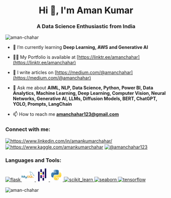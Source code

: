 <h1 align="center">Hi 👋, I'm Aman Kumar</h1>
<h3 align="center">A Data Science Enthusiastic from India</h3>

<p align="left"> <img src="https://komarev.com/ghpvc/?username=aman-chahar&label=Profile%20views&color=0e75b6&style=flat" alt="aman-chahar" /> </p>

- 🌱 I’m currently learning **Deep Learning, AWS and Generative AI**

- 👨‍💻 My Portfolio is available at [https://linktr.ee/amanchahar](https://linktr.ee/amanchahar)

- 📝 I write articles on [https://medium.com/@amanchahar](https://medium.com/@amanchahar)

- 💬 Ask me about **AIML, NLP, Data Science, Python, Power BI, Data Analytics, Machine Learning, Deep Learning, Computer Vision, Neural Networks, Generative AI, LLMs, Diffusion Models,  BERT, ChatGPT, YOLO, Prompts, LangChain**

- 📫 How to reach me **amanchahar123@gmail.com**

<h3 align="left">Connect with me:</h3>
<p align="left">
<a href="https://linkedin.com/in/https://www.linkedin.com/in/amankumarchahar/" target="blank"><img align="center" src="https://raw.githubusercontent.com/rahuldkjain/github-profile-readme-generator/master/src/images/icons/Social/linked-in-alt.svg" alt="https://www.linkedin.com/in/amankumarchahar/" height="30" width="40" /></a>
<a href="https://kaggle.com/https://www.kaggle.com/amankumarchahar" target="blank"><img align="center" src="https://raw.githubusercontent.com/rahuldkjain/github-profile-readme-generator/master/src/images/icons/Social/kaggle.svg" alt="https://www.kaggle.com/amankumarchahar" height="30" width="40" /></a>
<a href="https://medium.com/@amanchahar123" target="blank"><img align="center" src="https://raw.githubusercontent.com/rahuldkjain/github-profile-readme-generator/master/src/images/icons/Social/medium.svg" alt="@amanchahar123" height="30" width="40" /></a>
</p>

<h3 align="left">Languages and Tools:</h3>
<p align="left"> <a href="https://flask.palletsprojects.com/" target="_blank" rel="noreferrer"> <img src="https://www.vectorlogo.zone/logos/pocoo_flask/pocoo_flask-icon.svg" alt="flask" width="40" height="40"/> </a> <a href="https://www.mysql.com/" target="_blank" rel="noreferrer"> <img src="https://raw.githubusercontent.com/devicons/devicon/master/icons/mysql/mysql-original-wordmark.svg" alt="mysql" width="40" height="40"/> </a> <a href="https://pandas.pydata.org/" target="_blank" rel="noreferrer"> <img src="https://raw.githubusercontent.com/devicons/devicon/2ae2a900d2f041da66e950e4d48052658d850630/icons/pandas/pandas-original.svg" alt="pandas" width="40" height="40"/> </a> <a href="https://www.python.org" target="_blank" rel="noreferrer"> <img src="https://raw.githubusercontent.com/devicons/devicon/master/icons/python/python-original.svg" alt="python" width="40" height="40"/> </a> <a href="https://scikit-learn.org/" target="_blank" rel="noreferrer"> <img src="https://upload.wikimedia.org/wikipedia/commons/0/05/Scikit_learn_logo_small.svg" alt="scikit_learn" width="40" height="40"/> </a> <a href="https://seaborn.pydata.org/" target="_blank" rel="noreferrer"> <img src="https://seaborn.pydata.org/_images/logo-mark-lightbg.svg" alt="seaborn" width="40" height="40"/> </a> <a href="https://www.tensorflow.org" target="_blank" rel="noreferrer"> <img src="https://www.vectorlogo.zone/logos/tensorflow/tensorflow-icon.svg" alt="tensorflow" width="40" height="40"/> </a> </p>

<p><img align="center" src="https://github-readme-stats.vercel.app/api/top-langs?username=aman-chahar&show_icons=true&locale=en&layout=compact" alt="aman-chahar" /></p>
